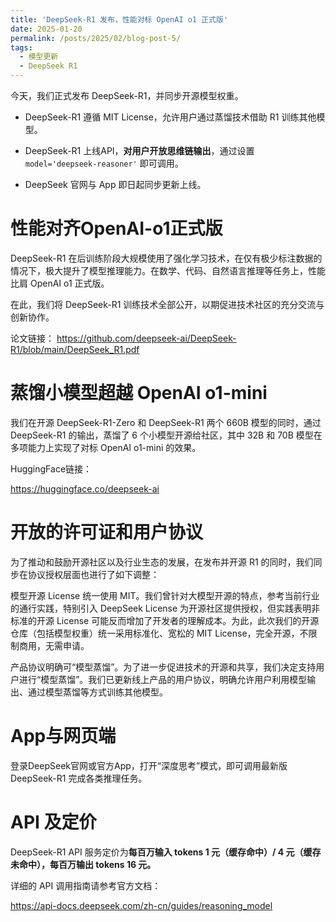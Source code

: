 ```yaml
---
title: 'DeepSeek-R1 发布，性能对标 OpenAI o1 正式版'
date: 2025-01-20
permalink: /posts/2025/02/blog-post-5/
tags:
  - 模型更新
  - DeepSeek R1
---
```



今天，我们正式发布 DeepSeek-R1，并同步开源模型权重。

- DeepSeek-R1 遵循 MIT License，允许用户通过蒸馏技术借助 R1 训练其他模型。

- DeepSeek-R1 上线API，**对用户开放思维链输出**，通过设置 `model='deepseek-reasoner'` 即可调用。

- DeepSeek 官网与 App 即日起同步更新上线。

# 性能对齐OpenAI-o1正式版

DeepSeek-R1 在后训练阶段大规模使用了强化学习技术，在仅有极少标注数据的情况下，极大提升了模型推理能力。在数学、代码、自然语言推理等任务上，性能比肩 OpenAI o1 正式版。


在此，我们将 DeepSeek-R1 训练技术全部公开，以期促进技术社区的充分交流与创新协作。

论文链接：
https://github.com/deepseek-ai/DeepSeek-R1/blob/main/DeepSeek_R1.pdf

# 蒸馏小模型超越 OpenAI o1-mini

我们在开源 DeepSeek-R1-Zero 和 DeepSeek-R1 两个 660B 模型的同时，通过 DeepSeek-R1 的输出，蒸馏了 6 个小模型开源给社区，其中 32B 和 70B 模型在多项能力上实现了对标 OpenAI o1-mini 的效果。


HuggingFace链接：

https://huggingface.co/deepseek-ai


# 开放的许可证和用户协议

为了推动和鼓励开源社区以及行业生态的发展，在发布并开源 R1 的同时，我们同步在协议授权层面也进行了如下调整：

模型开源 License 统一使用 MIT。我们曾针对大模型开源的特点，参考当前行业的通行实践，特别引入 DeepSeek License 为开源社区提供授权，但实践表明非标准的开源 License 可能反而增加了开发者的理解成本。为此，此次我们的开源仓库（包括模型权重）统一采用标准化、宽松的 MIT License，完全开源，不限制商用，无需申请。

产品协议明确可“模型蒸馏”。为了进一步促进技术的开源和共享，我们决定支持用户进行“模型蒸馏”。我们已更新线上产品的用户协议，明确允许用户利用模型输出、通过模型蒸馏等方式训练其他模型。

# App与网页端
登录DeepSeek官网或官方App，打开“深度思考”模式，即可调用最新版 DeepSeek-R1 完成各类推理任务。


# API 及定价
DeepSeek-R1 API 服务定价为**每百万输入 tokens 1 元（缓存命中）/ 4 元（缓存未命中），每百万输出 tokens 16 元。**


详细的 API 调用指南请参考官方文档： 

https://api-docs.deepseek.com/zh-cn/guides/reasoning_model
